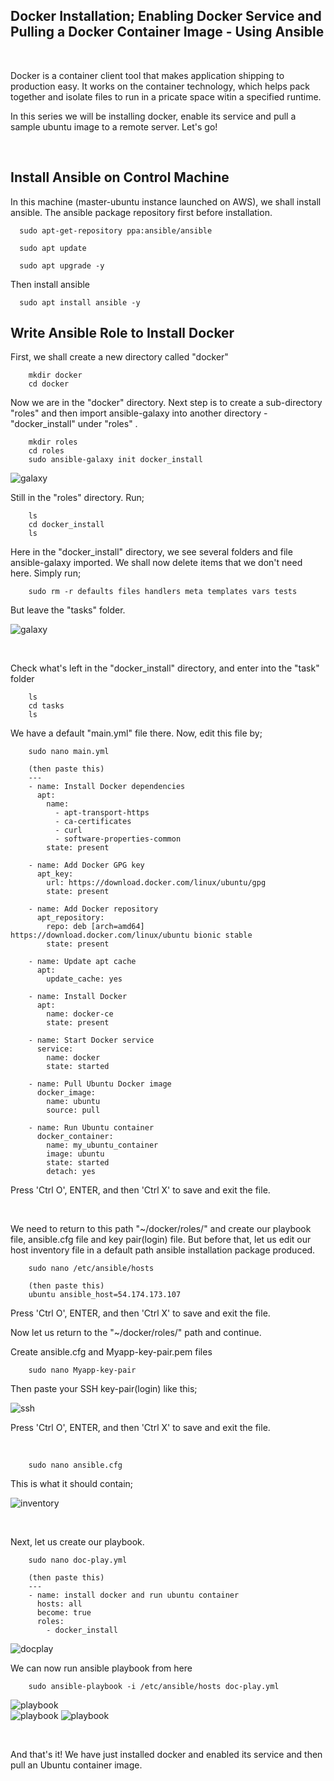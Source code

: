 ## **Docker Installation; Enabling Docker Service and Pulling a Docker Container Image - Using Ansible**

<br>

Docker is a container client tool that makes application shipping to production easy. It works on the container technology, which helps pack together and isolate files to run in a pricate space witin a specified runtime.

In this series we will be installing docker, enable its service and pull a sample ubuntu image to a remote server. Let's go!

<br>

## Install Ansible on Control Machine
In this machine (master-ubuntu instance launched on AWS), we shall install ansible. The ansible package repository first before installation.

      sudo apt-get-repository ppa:ansible/ansible

      sudo apt update           

      sudo apt upgrade -y

Then install ansible

      sudo apt install ansible -y

## Write Ansible Role to Install Docker
First, we shall create a new directory called "docker"

        mkdir docker
        cd docker

Now we are in the "docker" directory. Next step is to create a sub-directory "roles" and then import ansible-galaxy into another directory - "docker_install" under "roles" .        

        mkdir roles
        cd roles
        sudo ansible-galaxy init docker_install

![galaxy](./roles/images/Screenshot%20(350).png)

Still in the "roles" directory. Run;

        ls
        cd docker_install
        ls

Here in the "docker_install" directory, we see several folders and file ansible-galaxy imported. We shall now delete items that we don't need here. Simply run;

        sudo rm -r defaults files handlers meta templates vars tests

But leave the "tasks" folder.

![galaxy](./roles/images/Screenshot%20(352).png)

<br>

Check what's left in the "docker_install" directory, and enter into the "task" folder

        ls
        cd tasks
        ls

We have a default "main.yml" file there. Now, edit this file by;         

        sudo nano main.yml

        (then paste this)
        ---
        - name: Install Docker dependencies
          apt:
            name:
              - apt-transport-https
              - ca-certificates
              - curl
              - software-properties-common
            state: present

        - name: Add Docker GPG key
          apt_key:
            url: https://download.docker.com/linux/ubuntu/gpg
            state: present

        - name: Add Docker repository
          apt_repository:
            repo: deb [arch=amd64] https://download.docker.com/linux/ubuntu bionic stable
            state: present

        - name: Update apt cache
          apt:
            update_cache: yes

        - name: Install Docker
          apt:
            name: docker-ce
            state: present

        - name: Start Docker service
          service:
            name: docker
            state: started

        - name: Pull Ubuntu Docker image
          docker_image:
            name: ubuntu
            source: pull

        - name: Run Ubuntu container
          docker_container:
            name: my_ubuntu_container
            image: ubuntu
            state: started
            detach: yes

Press 'Ctrl O', ENTER, and then 'Ctrl X' to save and exit the file.

<br>

We need to return to this path "~/docker/roles/" and create our playbook file, ansible.cfg file and key pair(login) file. But before that, let us edit our host inventory file in a default path ansible installation package produced.

        sudo nano /etc/ansible/hosts

        (then paste this)
        ubuntu ansible_host=54.174.173.107

Press 'Ctrl O', ENTER, and then 'Ctrl X' to save and exit the file.

Now let us return to the "~/docker/roles/" path and continue.

Create ansible.cfg and Myapp-key-pair.pem files

        sudo nano Myapp-key-pair

Then paste your SSH key-pair(login) like this;

![ssh](./roles/images/Screenshot%20(185).png)

Press 'Ctrl O', ENTER, and then 'Ctrl X' to save and exit the file.

<br>

        sudo nano ansible.cfg

This is what it should contain;   

![inventory](./roles/images/Screenshot%20(361).png)

<br>

Next, let us create our playbook.

        sudo nano doc-play.yml

        (then paste this)
        ---
        - name: install docker and run ubuntu container
          hosts: all
          become: true
          roles:
            - docker_install

![docplay](./roles/images/Screenshot%20(359).png)  

We can now run ansible playbook from here

        sudo ansible-playbook -i /etc/ansible/hosts doc-play.yml

![playbook](./roles/images/Screenshot%20(362).png)        
![playbook](./roles/images/Screenshot%20(363).png) 
![playbook](./roles/images/Screenshot%20(364).png) 

<br>

And that's it! We have just installed docker and enabled its service and then pull an Ubuntu container image.
























